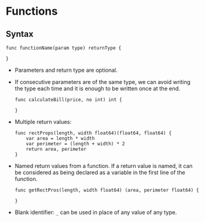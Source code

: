 # Functions

## Syntax
```
func functionName(param type) returnType {

}
```

- Parameters and return type are optional.
- If consecutive parameters are of the same type, we can avoid writing the type each time and it is enough to be written once at the end.
    ```
    func calculateBill(price, no int) int {
        
    }
    ```

- Multiple return values:
    ```
    func rectProps(length, width float64)(float64, float64) {  
        var area = length * width
        var perimeter = (length + width) * 2
        return area, perimeter
    }
    ```

- Named return values from a function. If a return value is named, it can be considered as being declared as a variable in the first line of the function.
    ```
    func getRectPros(length, width float64) (area, perimeter float64) {

    }
    ```

- Blank identifier: ```_``` can be used in place of any value of any type.